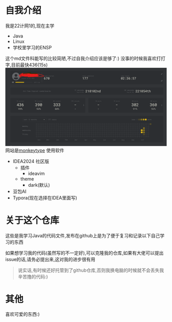 # 自我介绍

我是22计网1的,现在主学

- Java
- Linux
- 学校里学习的ENSP

这个md文件科能写的比较简陋,不过自我介绍应该是够了:)
没事的时候我喜欢打打字,目前最快436(15s)
![img_9.png](img_9.png)
网站是[monkeytype](www.monkeytype.com)
使用软件

- IDEA2024 社区版
    - 插件
        - ideavim
    - theme
        - dark(默认)
- 豆包AI
- Typora(现在选择在IDEA里面写)

# 关于这个仓库

这些是我学习Java的代码文件,发布在github上是为了便于复习和记录以下自己学习的东西

如果想学习我的代码(虽然写的不一定好),可以克隆我的仓库,如果有大佬可以提出issue的话,请务必提出来,这对我的进步很有用


> 说实话,有时候还好托管到了github仓库,否则我换电脑的时候就不会丢失我辛苦撸的代码:)

# 其他

喜欢可爱的东西:)